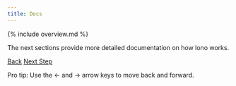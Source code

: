```yaml
---
title: Docs
---
```


{% include overview.md %}

The next sections provide more detailed documentation on how lono works.

<a id="prev" class="btn btn-basic" href="{% link _docs/tutorials/ec2/cfn-delete.md %}">Back</a>
<a id="next" class="btn btn-primary" href="{% link _docs/components.md %}">Next Step</a>
<p class="keyboard-tip">Pro tip: Use the <- and -> arrow keys to move back and forward.</p>

